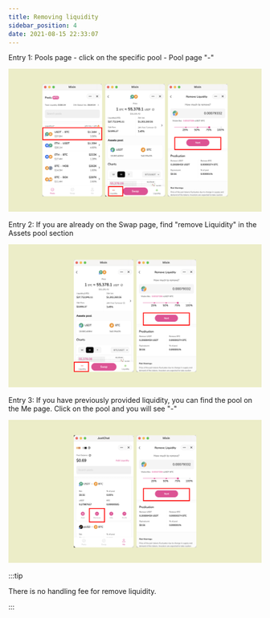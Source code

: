 ```yaml
---
title: Removing liquidity
sidebar_position: 4
date: 2021-08-15 22:33:07
---
```


Entry 1: Pools page - click on the specific pool - Pool page "-"

![](../assets/remove-liquidity-p1.png)

Entry 2: If you are already on the Swap page, find "remove Liquidity" in the Assets pool section

![](../assets/remove-liquidity-p2.png)

Entry 3: If you have previously provided liquidity, you can find the pool on the Me page. Click on the pool and you will see "-"

![](../assets/remove-liquidity-p3.png)

:::tip

There is no handling fee for remove liquidity.

:::